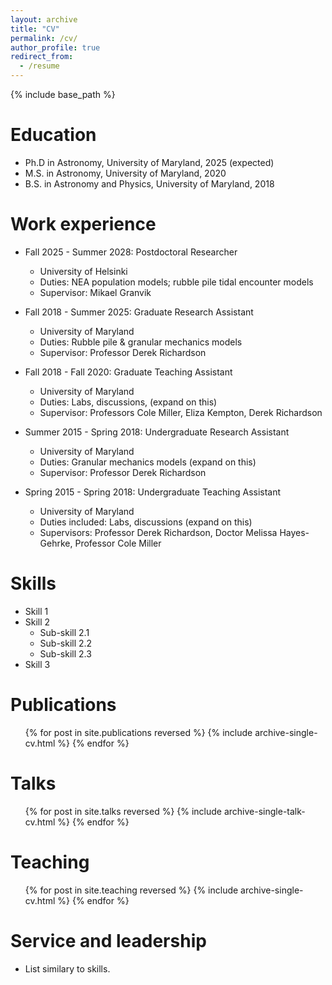 ```yaml
---
layout: archive
title: "CV"
permalink: /cv/
author_profile: true
redirect_from:
  - /resume
---
```


{% include base_path %}

Education
======
* Ph.D in Astronomy, University of Maryland, 2025 (expected)
* M.S. in Astronomy, University of Maryland, 2020
* B.S. in Astronomy and Physics, University of Maryland, 2018

Work experience
======
* Fall 2025 - Summer 2028: Postdoctoral Researcher
  * University of Helsinki
  * Duties: NEA population models; rubble pile tidal encounter models
  * Supervisor: Mikael Granvik

* Fall 2018 - Summer 2025: Graduate Research Assistant
  * University of Maryland
  * Duties: Rubble pile & granular mechanics models
  * Supervisor: Professor Derek Richardson

* Fall 2018 - Fall 2020: Graduate Teaching Assistant
  * University of Maryland
  * Duties: Labs, discussions, (expand on this)
  * Supervisor: Professors Cole Miller, Eliza Kempton, Derek Richardson

* Summer 2015 - Spring 2018: Undergraduate Research Assistant
  * University of Maryland
  * Duties: Granular mechanics models (expand on this)
  * Supervisor: Professor Derek Richardson

* Spring 2015 - Spring 2018: Undergraduate Teaching Assistant
  * University of Maryland
  * Duties included: Labs, discussions (expand on this)
  * Supervisors: Professor Derek Richardson, Doctor Melissa Hayes-Gehrke, Professor Cole Miller
  
Skills
======
* Skill 1
* Skill 2
  * Sub-skill 2.1
  * Sub-skill 2.2
  * Sub-skill 2.3
* Skill 3

Publications
======
  <ul>{% for post in site.publications reversed %}
    {% include archive-single-cv.html %}
  {% endfor %}</ul>
  
Talks
======
  <ul>{% for post in site.talks reversed %}
    {% include archive-single-talk-cv.html  %}
  {% endfor %}</ul>
  
Teaching
======
  <ul>{% for post in site.teaching reversed %}
    {% include archive-single-cv.html %}
  {% endfor %}</ul>
  
Service and leadership
======
* List similary to skills.
